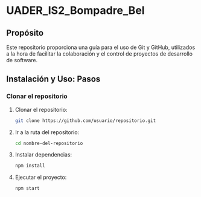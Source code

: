 
# UADER_IS2_Bompadre_Bel

## Propósito  
Este repositorio proporciona una guía para el uso de Git y GitHub, utilizados a la hora de facilitar la colaboración y el control de proyectos de desarrollo de software.

## Instalación y Uso: Pasos

### Clonar el repositorio  
1. Clonar el repositorio:
    ```bash
    git clone https://github.com/usuario/repositorio.git
    ```
2. Ir a la ruta del repositorio:
    ```bash
    cd nombre-del-repositorio
    ```
3. Instalar dependencias:
    ```bash
    npm install
    ```
4. Ejecutar el proyecto:
    ```bash
    npm start
    ```

